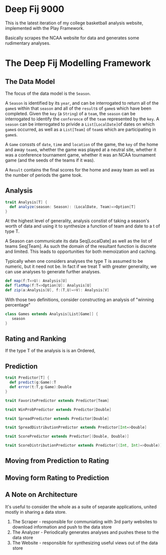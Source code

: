 Deep Fij 9000
=============

This is the latest iteration of my college basketball analysis website, implemented with the Play Framework.

Basically scrapes the NCAA website for data and generates some rudimentary analyses.

The Deep Fij Modelling Framework
================================
The Data Model
--------------

The focus of the data model is the `Season`.  

A `Season` is identified by its `year`, and can be interrogated to return all of the `game`s within that `season` and all of the `result`s of `game`s which have been completed.  Given the `key` (a `String`) of a `team`, the `season` can be interrogated to identify the `conference` of the `team` represented by the `key`.  A `season` can be interrogated to privide a `List[LocalDate]`of dates on which `game`s occurred, as well as a `List[Team]` of `team`s which are participating in `game`s. 

A `Game` conssts of `date`, `time` and `location` of the game, the `key` of the home and away `team`s, whether the game was played at a neutral site, whether it was a conference tournament game, whether it was an NCAA tournament game (and the seeds of the teams if it was).  

A `Result` contains the final scores for the home and away team as well as the number of periods the game took.

Analysis
--------
```scala
trait Analysis[T] {
  def analyze(season: Season): (LocalDate, Team)=>Option[T]
}
```

At the highest level of generality, analysis constist of taking a season's worth of data and using it to synthesize a function of team and date to a t of type T.

A Season can communicate its data Seq[LocalDate] as well as the list of teams Seq[Team].  As such the domain of the resultant function is discrete and limited.  This leads to opportunities for both memoization and caching.

Typically when one considers analyses the type T is assumed to be numeric, but it need not be.  In fact if we treat T with greater generality, we can use analyses to generate further analyses.
```scala
def map(f:T=>U): Analysis[U] 
def flatMap(f:T=>Option[U]: Analysis[U]
def zip(a:Analysis[U], f:(T,U)=>V): Analysis[V]
```
With those two definitions, consider constructing an analysis of "winning percentage"
```scala
class Games extends Analysis[List[Game]] {
   season  
}
``` 

Rating and Ranking
------------------



If the type T of the analysis is is an Ordered, 

Prediction
----------

```scala
trait Predictor[T] {
  def predict(g:Game):T
  def error(t:T,g:Game):Double
}
```

```scala
trait FavoritePredictor extends Predictor[Team]
```
```scala
trait WinProbPredictor extends Predictor[Double]
```
```scala
trait SpreadPredictor extends Predictor[Double]
```
```scala
trait SpreadDistributionPredictor extends Predictor[Int=>Double]
```
```scala
trait ScorePredictor extends Predictor[(Double, Double)]
```
```scala
trait ScoreDistributionPredictor extends Predictor[(Int, Int)=>Double)]
```


Moving from Prediction to Rating
--------------------------------


Moving form Rating to Prediction
--------------------------------

A Note on Architecture
----------------------

It's useful to consider the whole as a suite of separate applications, united mostly in sharing a data store.

1. The Scraper - responsible for communiating with 3rd party websites to download information and push to the data store
1. The Analyzer - Periodically generates analyses and pushes these to the data store
1. The Website - responsible for synthesizing useful views out of the data store
